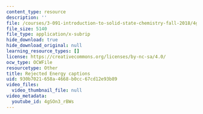 ```yaml
---
content_type: resource
description: ''
file: /courses/3-091-introduction-to-solid-state-chemistry-fall-2018/4gSOn3_rBWs_captions.webvtt
file_size: 5140
file_type: application/x-subrip
hide_download: true
hide_download_original: null
learning_resource_types: []
license: https://creativecommons.org/licenses/by-nc-sa/4.0/
ocw_type: OCWFile
resourcetype: Other
title: Rejected Energy captions
uid: 930b7021-658a-4668-b0cc-67cd12e93b89
video_files:
  video_thumbnail_file: null
video_metadata:
  youtube_id: 4gSOn3_rBWs
---
```

